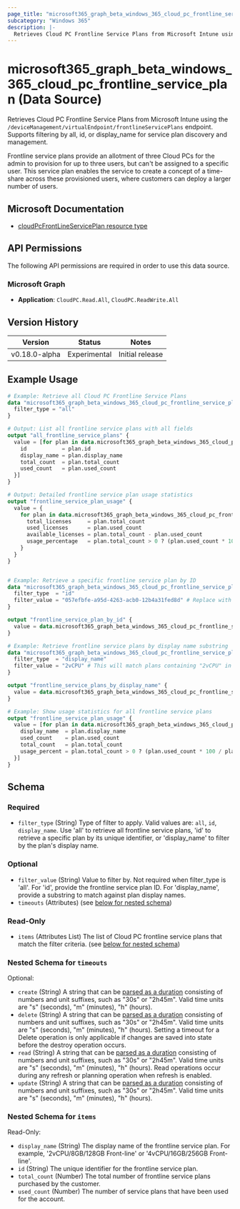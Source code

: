 ```yaml
---
page_title: "microsoft365_graph_beta_windows_365_cloud_pc_frontline_service_plan Data Source - terraform-provider-microsoft365"
subcategory: "Windows 365"
description: |-
  Retrieves Cloud PC Frontline Service Plans from Microsoft Intune using the /deviceManagement/virtualEndpoint/frontlineServicePlans endpoint. Supports filtering by all, id, or display_name for service plan discovery and management.
---
```


# microsoft365_graph_beta_windows_365_cloud_pc_frontline_service_plan (Data Source)

Retrieves Cloud PC Frontline Service Plans from Microsoft Intune using the `/deviceManagement/virtualEndpoint/frontlineServicePlans` endpoint. Supports filtering by all, id, or display_name for service plan discovery and management.

Frontline service plans provide an allotment of three Cloud PCs for the admin to provision for up to three users, but can't be assigned to a specific user. This service plan enables the service to create a concept of a time-share across these provisioned users, where customers can deploy a larger number of users.

## Microsoft Documentation

- [cloudPcFrontLineServicePlan resource type](https://learn.microsoft.com/en-us/graph/api/resources/cloudpcfrontlineserviceplan?view=graph-rest-beta)

## API Permissions

The following API permissions are required in order to use this data source.

### Microsoft Graph

- **Application**: `CloudPC.Read.All`, `CloudPC.ReadWrite.All`

## Version History

| Version | Status | Notes |
|---------|--------|-------|
| v0.18.0-alpha | Experimental | Initial release |

## Example Usage

```terraform
# Example: Retrieve all Cloud PC Frontline Service Plans
data "microsoft365_graph_beta_windows_365_cloud_pc_frontline_service_plan" "all" {
  filter_type = "all"
}

# Output: List all frontline service plans with all fields
output "all_frontline_service_plans" {
  value = [for plan in data.microsoft365_graph_beta_windows_365_cloud_pc_frontline_service_plan.all.items : {
    id           = plan.id
    display_name = plan.display_name
    total_count  = plan.total_count
    used_count   = plan.used_count
  }]
}

# Output: Detailed frontline service plan usage statistics
output "frontline_service_plan_usage" {
  value = {
    for plan in data.microsoft365_graph_beta_windows_365_cloud_pc_frontline_service_plan.all.items : plan.display_name => {
      total_licenses     = plan.total_count
      used_licenses      = plan.used_count
      available_licenses = plan.total_count - plan.used_count
      usage_percentage   = plan.total_count > 0 ? (plan.used_count * 100 / plan.total_count) : 0
    }
  }
}


# Example: Retrieve a specific frontline service plan by ID
data "microsoft365_graph_beta_windows_365_cloud_pc_frontline_service_plan" "by_id" {
  filter_type  = "id"
  filter_value = "057efbfe-a95d-4263-acb0-12b4a31fed8d" # Replace with an actual ID
}

output "frontline_service_plan_by_id" {
  value = data.microsoft365_graph_beta_windows_365_cloud_pc_frontline_service_plan.by_id.items[0]
}

# Example: Retrieve frontline service plans by display name substring
data "microsoft365_graph_beta_windows_365_cloud_pc_frontline_service_plan" "by_display_name" {
  filter_type  = "display_name"
  filter_value = "2vCPU" # This will match plans containing "2vCPU" in their name
}

output "frontline_service_plans_by_display_name" {
  value = data.microsoft365_graph_beta_windows_365_cloud_pc_frontline_service_plan.by_display_name.items
}

# Example: Show usage statistics for all frontline service plans
output "frontline_service_plan_usage" {
  value = [for plan in data.microsoft365_graph_beta_windows_365_cloud_pc_frontline_service_plan.all.items : {
    display_name  = plan.display_name
    used_count    = plan.used_count
    total_count   = plan.total_count
    usage_percent = plan.total_count > 0 ? (plan.used_count * 100 / plan.total_count) : 0
  }]
}
```

<!-- schema generated by tfplugindocs -->
## Schema

### Required

- `filter_type` (String) Type of filter to apply. Valid values are: `all`, `id`, `display_name`. Use 'all' to retrieve all frontline service plans, 'id' to retrieve a specific plan by its unique identifier, or 'display_name' to filter by the plan's display name.

### Optional

- `filter_value` (String) Value to filter by. Not required when filter_type is 'all'. For 'id', provide the frontline service plan ID. For 'display_name', provide a substring to match against plan display names.
- `timeouts` (Attributes) (see [below for nested schema](#nestedatt--timeouts))

### Read-Only

- `items` (Attributes List) The list of Cloud PC frontline service plans that match the filter criteria. (see [below for nested schema](#nestedatt--items))

<a id="nestedatt--timeouts"></a>
### Nested Schema for `timeouts`

Optional:

- `create` (String) A string that can be [parsed as a duration](https://pkg.go.dev/time#ParseDuration) consisting of numbers and unit suffixes, such as "30s" or "2h45m". Valid time units are "s" (seconds), "m" (minutes), "h" (hours).
- `delete` (String) A string that can be [parsed as a duration](https://pkg.go.dev/time#ParseDuration) consisting of numbers and unit suffixes, such as "30s" or "2h45m". Valid time units are "s" (seconds), "m" (minutes), "h" (hours). Setting a timeout for a Delete operation is only applicable if changes are saved into state before the destroy operation occurs.
- `read` (String) A string that can be [parsed as a duration](https://pkg.go.dev/time#ParseDuration) consisting of numbers and unit suffixes, such as "30s" or "2h45m". Valid time units are "s" (seconds), "m" (minutes), "h" (hours). Read operations occur during any refresh or planning operation when refresh is enabled.
- `update` (String) A string that can be [parsed as a duration](https://pkg.go.dev/time#ParseDuration) consisting of numbers and unit suffixes, such as "30s" or "2h45m". Valid time units are "s" (seconds), "m" (minutes), "h" (hours).


<a id="nestedatt--items"></a>
### Nested Schema for `items`

Read-Only:

- `display_name` (String) The display name of the frontline service plan. For example, '2vCPU/8GB/128GB Front-line' or '4vCPU/16GB/256GB Front-line'.
- `id` (String) The unique identifier for the frontline service plan.
- `total_count` (Number) The total number of frontline service plans purchased by the customer.
- `used_count` (Number) The number of service plans that have been used for the account. 